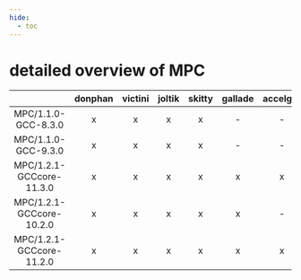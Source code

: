 ```yaml
---
hide:
  - toc
---
```


detailed overview of MPC
========================

| |donphan|victini|joltik|skitty|gallade|accelgor|swalot|doduo|
| :---: | :---: | :---: | :---: | :---: | :---: | :---: | :---: | :---: |
|MPC/1.1.0-GCC-8.3.0|x|x|x|x|-|-|x|x|
|MPC/1.1.0-GCC-9.3.0|x|x|x|x|-|-|x|x|
|MPC/1.2.1-GCCcore-11.3.0|x|x|x|x|x|x|x|x|
|MPC/1.2.1-GCCcore-10.2.0|x|x|x|x|x|-|x|x|
|MPC/1.2.1-GCCcore-11.2.0|x|x|x|x|x|x|x|x|
